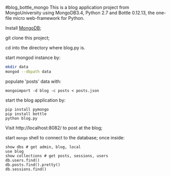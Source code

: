 #blog_bottle_mongo
This is a blog application project from MongoUniversity using MongoDB3.4,
Python 2.7 and Bottle 0.12.13, the one-file micro web-framework for Python.

Install [MongoDB](https://www.mongodb.com/download-center#community);

git clone this project;

cd into the directory where blog.py is.

start mongod instance by:
```sh
mkdir data
mongod --dbpath data
```

populate 'posts' data with:
```
mongoimport -d blog -c posts < posts.json
```

start the blog application by:
```
pip install pymongo
pip install bottle
python blog.py
```
Visit http://localhost:8082/ to post at the blog;

start `mongo` shell to connect to the database; once inside:
```
show dbs # get admin, blog, local
use blog
show collections # get posts, sessions, users
db.users.find()
db.posts.find().pretty()
db.sessions.find()
```
